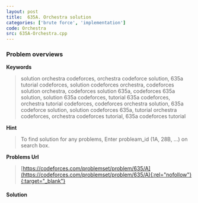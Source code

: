 ```yaml
---
layout: post
title:  635A. Orchestra solution
categories: ['brute force', 'implementation']
code: Orchestra
src: 635A-Orchestra.cpp
---
```

### **Problem overviews**

**Keywords**
> solution orchestra codeforces, orchestra codeforce solution, 635a tutorial codeforces, solution codeforces orchestra, codeforces solution orchestra, codeforces solution 635a, codeforces 635a solution, solution 635a codeforces, tutorial 635a codeforces, orchestra tutorial codeforces, codeforces orchestra solution, 635a codeforce solution, solution codeforces 635a, tutorial orchestra codeforces, orchestra codeforces tutorial, 635a codeforces tutorial

**Hint**
> To find solution for any problems, Enter probleam_id (1A, 28B, ...) on search box. 

**Problems Url**
> [https://codeforces.com/problemset/problem/635/A](https://codeforces.com/problemset/problem/635/A){:rel="nofollow"}{:target="_blank"}

#### **Solution**



